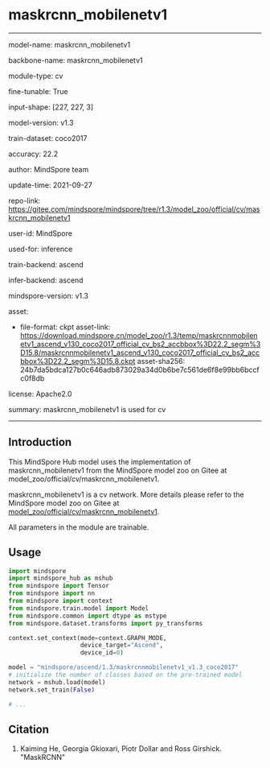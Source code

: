 # maskrcnn_mobilenetv1

---

model-name: maskrcnn_mobilenetv1

backbone-name: maskrcnn_mobilenetv1

module-type: cv

fine-tunable: True

input-shape: [227, 227, 3]

model-version: v1.3

train-dataset: coco2017

accuracy: 22.2

author: MindSpore team

update-time: 2021-09-27

repo-link: <https://gitee.com/mindspore/mindspore/tree/r1.3/model_zoo/official/cv/maskrcnn_mobilenetv1>

user-id: MindSpore

used-for: inference

train-backend: ascend

infer-backend: ascend

mindspore-version: v1.3

asset:

-
    file-format: ckpt
    asset-link: <https://download.mindspore.cn/model_zoo/r1.3/temp/maskrcnnmobilenetv1_ascend_v130_coco2017_official_cv_bs2_accbbox%3D22.2_segm%3D15.8/maskrcnnmobilenetv1_ascend_v130_coco2017_official_cv_bs2_accbbox%3D22.2_segm%3D15.8.ckpt>
    asset-sha256: 24b7da5bdca127b0c646adb873029a34d0b6be7c561de6f8e99bb6bccfc0f8db

license: Apache2.0

summary: maskrcnn_mobilenetv1 is used for cv

---

## Introduction

This MindSpore Hub model uses the implementation of maskrcnn_mobilenetv1 from the MindSpore model zoo on Gitee at model_zoo/official/cv/maskrcnn_mobilenetv1.

maskrcnn_mobilenetv1 is a cv network. More details please refer to the MindSpore model zoo on Gitee at [model_zoo/official/cv/maskrcnn_mobilenetv1](https://gitee.com/mindspore/mindspore/blob/r1.3/model_zoo/official/cv/maskrcnn_mobilenetv1/README.md).

All parameters in the module are trainable.

## Usage

```python
import mindspore
import mindspore_hub as mshub
from mindspore import Tensor
from mindspore import nn
from mindspore import context
from mindspore.train.model import Model
from mindspore.common import dtype as mstype
from mindspore.dataset.transforms import py_transforms

context.set_context(mode=context.GRAPH_MODE,
                    device_target="Ascend",
                    device_id=0)

model = "mindspore/ascend/1.3/maskrcnnmobilenetv1_v1.3_coco2017"
# initialize the number of classes based on the pre-trained model
network = mshub.load(model)
network.set_train(False)

# ...
```

## Citation

1. Kaiming He, Georgia Gkioxari, Piotr Dollar and Ross Girshick. "MaskRCNN"
